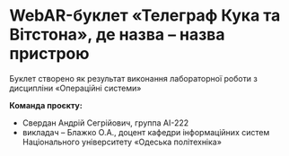 # WebAR-буклет «Телеграф Кука та Вітстона», де назва – назва пристрою
Буклет створено як результат виконання лабораторної роботи з дисципліни
«Операційні системи» 

**Команда проєкту:**
- Cвердан Андрій Сегрійович, группа АІ-222
- викладач – Блажко О.А., доцент кафедри інформаційних систем Національного
університету «Одеська політехніка»
